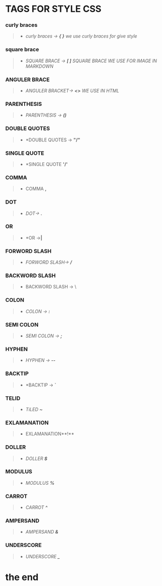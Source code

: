 # TAGS FOR STYLE CSS
### curly braces
> * *curly braces -> **{ }**
we use curly braces for give style*
### square brace
> * *SQUARE BRACE -> **[ ]** SQUARE BRACE WE USE FOR IMAGE IN MARKDOWN*
### ANGULER BRACE
> * *ANGULER BRACKET-> **<>** WE USE IN HTML*
### PARENTHESIS
> * *PARENTHESIS -> **()***

### DOUBLE QUOTES  
>* *DOUBLE QUOTES -> **"/"** 
### SINGLE QUOTE
>* *SINGLE QUOTE **'/'**
### COMMA
>* COMMA **,**
### DOT
>* *DOT->  **.***
### OR
>* *OR ->**|**
### FORWORD SLASH
>* *FORWORD SLASH-> **/***
### BACKWORD SLASH 
>* BACKWORD SLASH -> \
### COLON
>* *COLON -> **:***
### SEMI COLON
>* *SEMI COLON -> **;***
### HYPHEN
>* *HYPHEN -> **--***
### BACKTIP
>* *BACKTIP -> **`**
### TELID
>* *TiLED **~***
### EXLAMANATION
>* EXLAMANATION**!**
### DOLLER
>* *DOLLER **$***
### MODULUS 
>* *MODULUS **%***
### CARROT
>* *CARROT **^***
### AMPERSAND 
>* *AMPERSAND **&***
### UNDERSCORE
>* *UNDERSCORE **_***
# the end